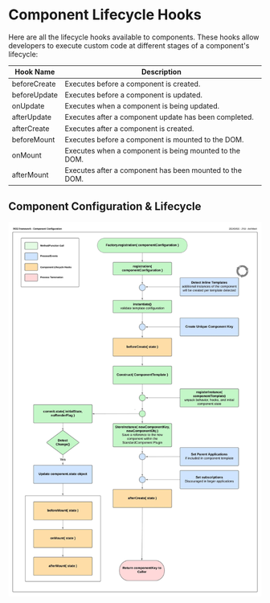 # Component Lifecycle Hooks

Here are all the lifecycle hooks available to components. These hooks allow developers to execute custom code at different stages of a component's lifecycle:

|Hook Name|Description|
|---------|-----------|
|beforeCreate|Executes before a component is created.|
|beforeUpdate|Executes before a component is updated.|
|onUpdate|Executes when a component is being updated.|
|afterUpdate|Executes after a component update has been completed.|
|afterCreate|Executes after a component is created.|
|beforeMount|Executes before a component is mounted to the DOM.|
|onMount|Executes when a component is being mounted to the DOM.|
|afterMount|Executes after a component has been mounted to the DOM.|

## Component Configuration & Lifecycle
![](../docs/assets/20240416_RCE-Framework-Documentation_Component-Lifecycle.jpeg)